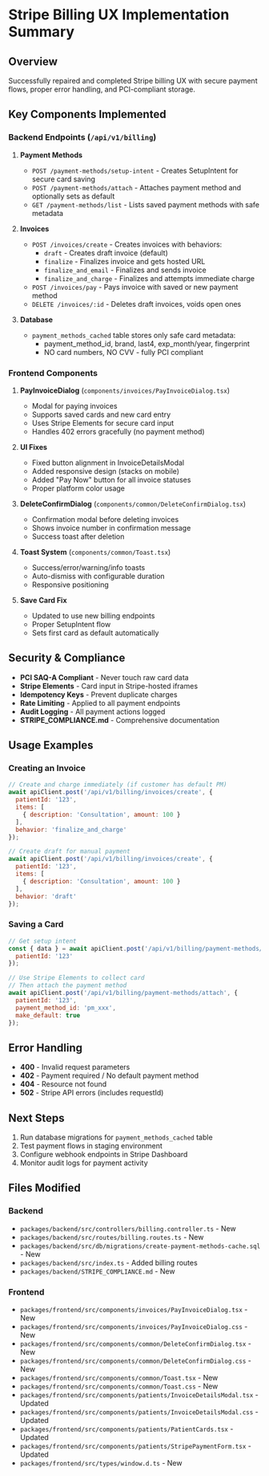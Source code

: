 # Stripe Billing UX Implementation Summary

## Overview
Successfully repaired and completed Stripe billing UX with secure payment flows, proper error handling, and PCI-compliant storage.

## Key Components Implemented

### Backend Endpoints (`/api/v1/billing`)

1. **Payment Methods**
   - `POST /payment-methods/setup-intent` - Creates SetupIntent for secure card saving
   - `POST /payment-methods/attach` - Attaches payment method and optionally sets as default
   - `GET /payment-methods/list` - Lists saved payment methods with safe metadata

2. **Invoices**
   - `POST /invoices/create` - Creates invoices with behaviors:
     - `draft` - Creates draft invoice (default)
     - `finalize` - Finalizes invoice and gets hosted URL
     - `finalize_and_email` - Finalizes and sends invoice
     - `finalize_and_charge` - Finalizes and attempts immediate charge
   - `POST /invoices/pay` - Pays invoice with saved or new payment method
   - `DELETE /invoices/:id` - Deletes draft invoices, voids open ones

3. **Database**
   - `payment_methods_cached` table stores only safe card metadata:
     - payment_method_id, brand, last4, exp_month/year, fingerprint
     - NO card numbers, NO CVV - fully PCI compliant

### Frontend Components

1. **PayInvoiceDialog** (`components/invoices/PayInvoiceDialog.tsx`)
   - Modal for paying invoices
   - Supports saved cards and new card entry
   - Uses Stripe Elements for secure card input
   - Handles 402 errors gracefully (no payment method)

2. **UI Fixes**
   - Fixed button alignment in InvoiceDetailsModal
   - Added responsive design (stacks on mobile)
   - Added "Pay Now" button for all invoice statuses
   - Proper platform color usage

3. **DeleteConfirmDialog** (`components/common/DeleteConfirmDialog.tsx`)
   - Confirmation modal before deleting invoices
   - Shows invoice number in confirmation message
   - Success toast after deletion

4. **Toast System** (`components/common/Toast.tsx`)
   - Success/error/warning/info toasts
   - Auto-dismiss with configurable duration
   - Responsive positioning

5. **Save Card Fix**
   - Updated to use new billing endpoints
   - Proper SetupIntent flow
   - Sets first card as default automatically

## Security & Compliance

- **PCI SAQ-A Compliant** - Never touch raw card data
- **Stripe Elements** - Card input in Stripe-hosted iframes
- **Idempotency Keys** - Prevent duplicate charges
- **Rate Limiting** - Applied to all payment endpoints
- **Audit Logging** - All payment actions logged
- **STRIPE_COMPLIANCE.md** - Comprehensive documentation

## Usage Examples

### Creating an Invoice
```javascript
// Create and charge immediately (if customer has default PM)
await apiClient.post('/api/v1/billing/invoices/create', {
  patientId: '123',
  items: [
    { description: 'Consultation', amount: 100 }
  ],
  behavior: 'finalize_and_charge'
});

// Create draft for manual payment
await apiClient.post('/api/v1/billing/invoices/create', {
  patientId: '123',
  items: [
    { description: 'Consultation', amount: 100 }
  ],
  behavior: 'draft'
});
```

### Saving a Card
```javascript
// Get setup intent
const { data } = await apiClient.post('/api/v1/billing/payment-methods/setup-intent', {
  patientId: '123'
});

// Use Stripe Elements to collect card
// Then attach the payment method
await apiClient.post('/api/v1/billing/payment-methods/attach', {
  patientId: '123',
  payment_method_id: 'pm_xxx',
  make_default: true
});
```

## Error Handling

- **400** - Invalid request parameters
- **402** - Payment required / No default payment method
- **404** - Resource not found
- **502** - Stripe API errors (includes requestId)

## Next Steps

1. Run database migrations for `payment_methods_cached` table
2. Test payment flows in staging environment
3. Configure webhook endpoints in Stripe Dashboard
4. Monitor audit logs for payment activity

## Files Modified

### Backend
- `packages/backend/src/controllers/billing.controller.ts` - New
- `packages/backend/src/routes/billing.routes.ts` - New
- `packages/backend/src/db/migrations/create-payment-methods-cache.sql` - New
- `packages/backend/src/index.ts` - Added billing routes
- `packages/backend/STRIPE_COMPLIANCE.md` - New

### Frontend
- `packages/frontend/src/components/invoices/PayInvoiceDialog.tsx` - New
- `packages/frontend/src/components/invoices/PayInvoiceDialog.css` - New
- `packages/frontend/src/components/common/DeleteConfirmDialog.tsx` - New
- `packages/frontend/src/components/common/DeleteConfirmDialog.css` - New
- `packages/frontend/src/components/common/Toast.tsx` - New
- `packages/frontend/src/components/common/Toast.css` - New
- `packages/frontend/src/components/patients/InvoiceDetailsModal.tsx` - Updated
- `packages/frontend/src/components/patients/InvoiceDetailsModal.css` - Updated
- `packages/frontend/src/components/patients/PatientCards.tsx` - Updated
- `packages/frontend/src/components/patients/StripePaymentForm.tsx` - Updated
- `packages/frontend/src/types/window.d.ts` - New
